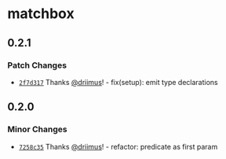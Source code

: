 # matchbox

## 0.2.1

### Patch Changes

- [`2f7d317`](https://github.com/driimus/matchbox/commit/2f7d31710954b4170ca86a46f28e5421a2cdf7b7) Thanks [@driimus](https://github.com/driimus)! - fix(setup): emit type declarations

## 0.2.0

### Minor Changes

- [`7258c35`](https://github.com/driimus/matchbox/commit/7258c3517bf911f742715ff8a69d6ae5a6088e81) Thanks [@driimus](https://github.com/driimus)! - refactor: predicate as first param
